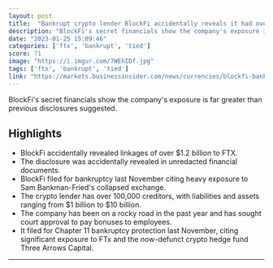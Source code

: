 ```yaml
---
layout: post
title:  "Bankrupt crypto lender BlockFi accidentally reveals it had over $1.2 billion in assets tied up with FTX"
description: "BlockFi's secret financials show the company's exposure is far greater than previous disclosures suggested."
date: "2023-01-25 15:09:46"
categories: ['ftx', 'bankrupt', 'tied']
score: 71
image: "https://i.imgur.com/7WEhIDf.jpg"
tags: ['ftx', 'bankrupt', 'tied']
link: "https://markets.businessinsider.com/news/currencies/blockfi-bankrupt-lender-billion-dollars-assets-linked-ftx-crypto-2023-1"
---
```


BlockFi's secret financials show the company's exposure is far greater than previous disclosures suggested.

## Highlights

- BlockFi accidentally revealed linkages of over $1.2 billion to FTX.
- The disclosure was accidentally revealed in unredacted financial documents.
- BlockFi filed for bankruptcy last November citing heavy exposure to Sam Bankman-Fried's collapsed exchange.
- The crypto lender has over 100,000 creditors, with liabilities and assets ranging from $1 billion to $10 billion.
- The company has been on a rocky road in the past year and has sought court approval to pay bonuses to employees.
- It filed for Chapter 11 bankruptcy protection last November, citing significant exposure to FTx and the now-defunct crypto hedge fund Three Arrows Capital.

---
